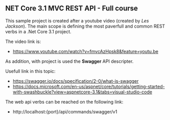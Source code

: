 ## NET Core 3.1 MVC REST API - Full course

This sample project is created after a youtube video (created by <i>Les Jackson</i>).
The main scope is defining the most paverfull and common REST verbs in a .Net Core 3.1 project.

The video link is: 
 - https://www.youtube.com/watch?v=fmvcAzHpsk8&feature=youtu.be

As addition, with project is used the <b>Swagger</b> API descripter.

Usefull link in this topic:
 - https://swagger.io/docs/specification/2-0/what-is-swagger
 - https://docs.microsoft.com/en-us/aspnet/core/tutorials/getting-started-with-swashbuckle?view=aspnetcore-3.1&tabs=visual-studio-code


The web api verbs can be reached on the following link:
 - http://localhost:{port}/api/commands/swagger/v1